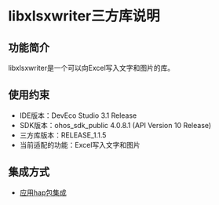 # libxlsxwriter三方库说明
## 功能简介
libxlsxwriter是一个可以向Excel写入文字和图片的库。
## 使用约束
- IDE版本：DevEco Studio 3.1 Release
- SDK版本：ohos_sdk_public 4.0.8.1 (API Version 10 Release)
- 三方库版本：RELEASE_1.1.5
- 当前适配的功能：Excel写入文字和图片

## 集成方式
+ [应用hap包集成](docs/hap_integrate.md)
